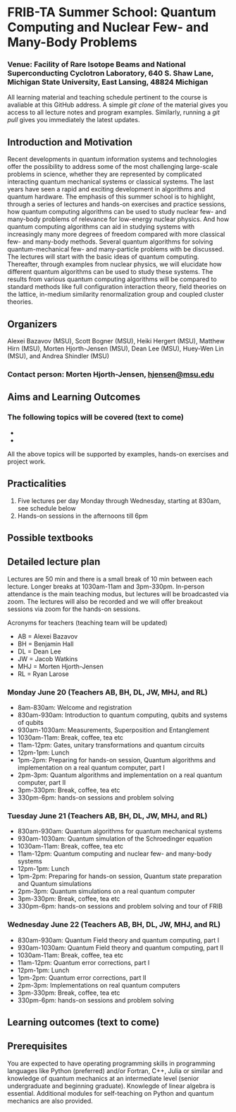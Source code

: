 # FRIB-TA Summer School: Quantum Computing and Nuclear Few- and Many-Body Problems

### Venue: Facility of Rare Isotope Beams and National Superconducting Cyclotron Laboratory, 640 S. Shaw Lane, Michigan State University, East Lansing, 48824 Michigan

All learning material and teaching schedule pertinent to the course is
avaliable at this GitHub address. A simple _git clone_ of the material
gives you access to all lecture notes and program examples. Similarly,
running a _git pull_ gives you immediately the latest updates.

## Introduction and Motivation

Recent developments in quantum information systems and technologies
offer the possibility to address some of the most challenging
large-scale problems in science, whether they are represented by
complicated interacting quantum mechanical systems or classical
systems. The last years have seen a rapid and exciting development in
algorithms and quantum hardware.  The emphasis of this summer school
is to highlight, through a series of lectures and hands-on exercises
and practice sessions, how quantum computing algorithms can be used to
study nuclear few- and many-body problems of relevance for low-energy
nuclear physics.  And how quantum computing algorithms can aid in
studying systems with increasingly many more degrees of freedom
compared with more classical few- and many-body methods.  Several
quantum algorithms for solving quantum-mechanical few- and
many-particle problems with be discussed.  The lectures will start
with the basic ideas of quantum computing. Thereafter, through
examples from nuclear physics, we will elucidate how different quantum
algorithms can be used to study these systems. The results from
various quantum computing algorithms will be compared to standard
methods like full configuration interaction theory, field theories on
the lattice, in-medium similarity renormalization group and coupled
cluster theories.


## Organizers
Alexei Bazavov (MSU), Scott Bogner (MSU), Heiki Hergert (MSU), Matthew Hirn (MSU), Morten Hjorth-Jensen (MSU), Dean Lee (MSU), Huey-Wen Lin (MSU), and Andrea Shindler (MSU)
### Contact person: Morten Hjorth-Jensen, hjensen@msu.edu

## Aims and Learning Outcomes

###  The following topics will be covered (text to come)
- 
- 
All the above topics will be supported by examples, hands-on exercises and project work.


## Practicalities

1. Five lectures per day Monday through Wednesday, starting at 830am, see schedule below
2. Hands-on sessions in the afternoons till 6pm


## Possible textbooks


## Detailed lecture plan 

Lectures are 50 min and there is a small break of 10 min between each
lecture. Longer breaks at 1030am-11am and 3pm-330pm.
In-person attendance is the main teaching modus, but lectures will be broadcasted via zoom. The lectures will also be recorded and we will offer breakout sessions via zoom for the hands-on sessions.

Acronyms for teachers (teaching team will be updated)
- AB = Alexei Bazavov
- BH = Benjamin Hall
- DL = Dean Lee
- JW = Jacob Watkins
- MHJ = Morten Hjorth-Jensen
- RL = Ryan Larose
### Monday June 20 (Teachers AB, BH, DL, JW, MHJ, and RL)
- 8am-830am: Welcome and registration
- 830am-930am: Introduction to quantum computing, qubits and systems of qubits
- 930am-1030am: Measurements, Superposition and Entanglement
- 1030am-11am: Break, coffee, tea etc
- 11am-12pm: Gates, unitary transformations and quantum circuits
- 12pm-1pm: Lunch
- 1pm-2pm: Preparing for hands-on session, Quantum algorithms and implementation on a real quantum computer, part I
- 2pm-3pm: Quantum algorithms and implementation on a real quantum computer, part II
- 3pm-330pm: Break, coffee, tea etc
- 330pm-6pm: hands-on sessions and problem solving

### Tuesday June 21  (Teachers AB, BH, DL, JW, MHJ, and RL)
- 830am-930am: Quantum algorithms for quantum mechanical systems
- 930am-1030am: Quantum simulation of the Schroedinger equation
- 1030am-11am: Break, coffee, tea etc
- 11am-12pm: Quantum computing and nuclear few- and many-body systems
- 12pm-1pm: Lunch
- 1pm-2pm:  Preparing for hands-on session, Quantum state preparation and Quantum simulations
- 2pm-3pm:  Quantum simulations on a real quantum computer
- 3pm-330pm: Break, coffee, tea etc
- 330pm-6pm: hands-on sessions and problem solving and tour of FRIB

### Wednesday June 22   (Teachers AB, BH, DL, JW, MHJ, and RL)
- 830am-930am: Quantum Field theory and quantum computing, part I
- 930am-1030am: Quantum Field theory and quantum computing, part II
- 1030am-11am: Break, coffee, tea etc
- 11am-12pm: Quantum error corrections, part I
- 12pm-1pm: Lunch
- 1pm-2pm: Quantum error corrections, part II  
- 2pm-3pm: Implementations on real quantum computers 
- 3pm-330pm: Break, coffee, tea etc
- 330pm-6pm: hands-on sessions and problem solving

##  Learning outcomes (text to come)

## Prerequisites

You are expected to have operating programming skills in programming
languages like Python (preferred) and/or Fortran, C++, Julia or
similar and knowledge of quantum mechanics at an intermediate level
(senior undergraduate and beginning graduate). Knowlegde of linear
algebra is essential.  Additional modules for self-teaching on Python
and quantum mechanics are also provided.

